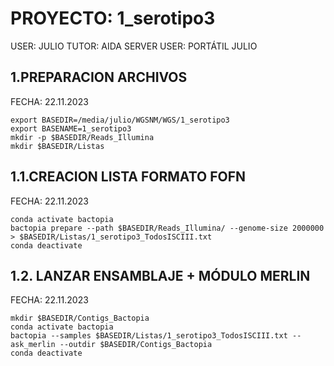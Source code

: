 # PROYECTO: 1_serotipo3

USER: JULIO 
TUTOR: AIDA 
SERVER USER: PORTÁTIL JULIO

## 1.PREPARACION ARCHIVOS
FECHA: 22.11.2023

	export BASEDIR=/media/julio/WGSNM/WGS/1_serotipo3
	export BASENAME=1_serotipo3
	mkdir -p $BASEDIR/Reads_Illumina
	mkdir $BASEDIR/Listas
 
 ## 1.1.CREACION LISTA FORMATO FOFN
FECHA: 22.11.2023

 	conda activate bactopia
	bactopia prepare --path $BASEDIR/Reads_Illumina/ --genome-size 2000000 > $BASEDIR/Listas/1_serotipo3_TodosISCIII.txt
 	conda deactivate

## 1.2. LANZAR ENSAMBLAJE + MÓDULO MERLIN
FECHA: 22.11.2023

	mkdir $BASEDIR/Contigs_Bactopia
	conda activate bactopia
	bactopia --samples $BASEDIR/Listas/1_serotipo3_TodosISCIII.txt --ask_merlin --outdir $BASEDIR/Contigs_Bactopia
	conda deactivate
